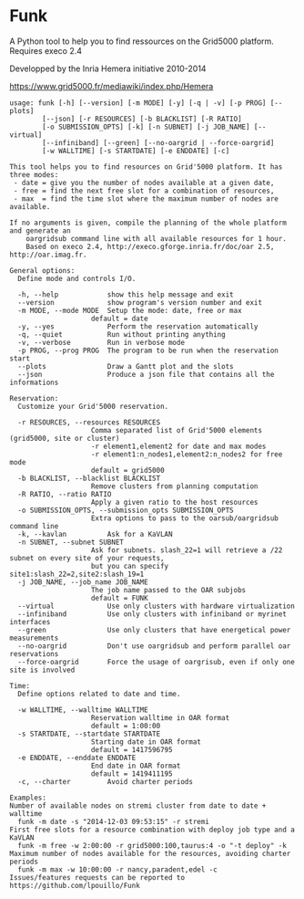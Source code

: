 Funk
====
A Python tool to help you to find ressources on the Grid5000 platform.
Requires execo 2.4

Developped by the Inria Hemera initiative 2010-2014

https://www.grid5000.fr/mediawiki/index.php/Hemera

	usage: funk [-h] [--version] [-m MODE] [-y] [-q | -v] [-p PROG] [--plots]
		    [--json] [-r RESOURCES] [-b BLACKLIST] [-R RATIO]
		    [-o SUBMISSION_OPTS] [-k] [-n SUBNET] [-j JOB_NAME] [--virtual]
		    [--infiniband] [--green] [--no-oargrid | --force-oargrid]
		    [-w WALLTIME] [-s STARTDATE] [-e ENDDATE] [-c]

	This tool helps you to find resources on Grid'5000 platform. It has three modes: 
	 - date = give you the number of nodes available at a given date, 
	 - free = find the next free slot for a combination of resources, 
	 - max  = find the time slot where the maximum number of nodes are available.

	If no arguments is given, compile the planning of the whole platform and generate an
	    oargridsub command line with all available resources for 1 hour.
	    Based on execo 2.4, http://execo.gforge.inria.fr/doc/oar 2.5, http://oar.imag.fr.

	General options:
	  Define mode and controls I/O.

	  -h, --help            show this help message and exit
	  --version             show program's version number and exit
	  -m MODE, --mode MODE  Setup the mode: date, free or max 
		                default = date
	  -y, --yes             Perform the reservation automatically
	  -q, --quiet           Run without printing anything
	  -v, --verbose         Run in verbose mode
	  -p PROG, --prog PROG  The program to be run when the reservation start
	  --plots               Draw a Gantt plot and the slots
	  --json                Produce a json file that contains all the informations

	Reservation:
	  Customize your Grid'5000 reservation.

	  -r RESOURCES, --resources RESOURCES
		                Comma separated list of Grid'5000 elements  (grid5000, site or cluster)
		                -r element1,element2 for date and max modes
		                -r element1:n_nodes1,element2:n_nodes2 for free mode
		                default = grid5000
	  -b BLACKLIST, --blacklist BLACKLIST
		                Remove clusters from planning computation
	  -R RATIO, --ratio RATIO
		                Apply a given ratio to the host resources
	  -o SUBMISSION_OPTS, --submission_opts SUBMISSION_OPTS
		                Extra options to pass to the oarsub/oargridsub command line
	  -k, --kavlan          Ask for a KaVLAN
	  -n SUBNET, --subnet SUBNET
		                Ask for subnets. slash_22=1 will retrieve a /22 subnet on every site of your requests, 
		                but you can specify site1:slash_22=2,site2:slash_19=1
	  -j JOB_NAME, --job_name JOB_NAME
		                The job name passed to the OAR subjobs
		                default = FUNK
	  --virtual             Use only clusters with hardware virtualization
	  --infiniband          Use only clusters with infiniband or myrinet interfaces
	  --green               Use only clusters that have energetical power measurements
	  --no-oargrid          Don't use oargridsub and perform parallel oar reservations
	  --force-oargrid       Force the usage of oargrisub, even if only one site is involved

	Time:
	  Define options related to date and time.

	  -w WALLTIME, --walltime WALLTIME
		                Reservation walltime in OAR format
		                default = 1:00:00
	  -s STARTDATE, --startdate STARTDATE
		                Starting date in OAR format
		                default = 1417596795
	  -e ENDDATE, --enddate ENDDATE
		                End date in OAR format
		                default = 1419411195
	  -c, --charter         Avoid charter periods

	Examples:
	Number of available nodes on stremi cluster from date to date + walltime 
	  funk -m date -s "2014-12-03 09:53:15" -r stremi
	First free slots for a resource combination with deploy job type and a KaVLAN
	  funk -m free -w 2:00:00 -r grid5000:100,taurus:4 -o "-t deploy" -k
	Maximum number of nodes available for the resources, avoiding charter periods
	  funk -m max -w 10:00:00 -r nancy,paradent,edel -c 
	Issues/features requests can be reported to https://github.com/lpouillo/Funk

